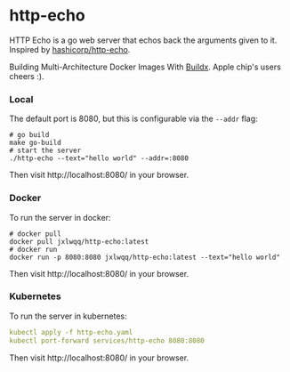 # http-echo

HTTP Echo is a go web server that echos back the arguments given to it. Inspired by [hashicorp/http-echo](https://github.com/hashicorp/http-echo).

Building Multi-Architecture Docker Images With [Buildx](https://docs.docker.com/buildx/working-with-buildx/). Apple chip's users cheers :).

### Local
The default port is 8080, but this is configurable via the `--addr` flag:

```shell
# go build
make go-build
# start the server
./http-echo --text="hello world" --addr=:8080
```

Then visit http://localhost:8080/ in your browser.

### Docker

To run the server in docker:

```shell
# docker pull
docker pull jxlwqq/http-echo:latest
# docker run
docker run -p 8080:8080 jxlwqq/http-echo:latest --text="hello world"
```

Then visit http://localhost:8080/ in your browser.

### Kubernetes

To run the server in kubernetes:

```yaml
kubectl apply -f http-echo.yaml
kubectl port-forward services/http-echo 8080:8080
```

Then visit http://localhost:8080/ in your browser.
